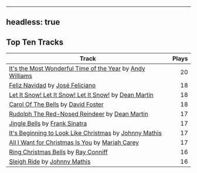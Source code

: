 
---
headless: true
---

## Top Ten Tracks

| Track | Plays |
| --- |  ---: |
|[It's the Most Wonderful Time of the Year](/songs/its-the-most-wonderful-time-of-the-year) by [Andy Williams](/artists/andy-williams-16425)| 20|
|[Feliz Navidad](/songs/feliz-navidad) by [José Feliciano](/artists/jose-feliciano-30507)| 18|
|[Let It Snow! Let It Snow! Let It Snow!](/songs/let-it-snow-let-it-snow-let-it-snow) by [Dean Martin](/artists/dean-martin-6555)| 18|
|[Carol Of The Bells](/songs/carol-of-the-bells) by [David Foster](/artists/david-foster-58573)| 18|
|[Rudolph The Red-Nosed Reindeer](/songs/rudolph-the-red-nosed-reindeer) by [Dean Martin](/artists/dean-martin-6555)| 17|
|[Jingle Bells](/songs/jingle-bells) by [Frank Sinatra](/artists/frank-sinatra-739)| 17|
|[It's Beginning to Look Like Christmas](/songs/its-beginning-to-look-like-christmas) by [Johnny Mathis](/artists/johnny-mathis-14581)| 17|
|[All I Want for Christmas Is You](/songs/all-i-want-for-christmas-is-you) by [Mariah Carey](/artists/mariah-carey-31885)| 17|
|[Ring Christmas Bells](/songs/ring-christmas-bells) by [Ray Conniff](/artists/ray-conniff-104848)| 16|
|[Sleigh Ride](/songs/sleigh-ride) by [Johnny Mathis](/artists/johnny-mathis-14581)| 16|
